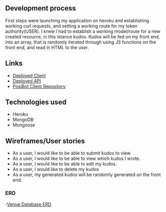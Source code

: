 ## Development process
First steps were launching my application on heroku and establishing working curl requests, and setting a working route for my token authority(USER). I knew I had to establish a working model/route for a new created resource, in this istance kudos. Kudos will be fed on my front end, into an array, that is randomly iterated through using JS functions on the front end, and read in HTML to the user. 

## Links


- [Deployed Client](https://jmsgnnr.github.io/kudos-client/)
- [Deployed API](https://frozen-shore-45480.herokuapp.com/)
- [PosiBot Client Repository](https://github.com/jmsgnnr/kudos-client)


## Technologies used 

- Heroku
- MongoDB
- Mongoose 

## Wireframes/User stories

- As a user, I would like to be able to submit kudos to view.
- As a user, I would like to be able to view which kudos I wrote.
- As a user, I would like to be able to edit my kudos.
- As a user, I would like to delete my kudos
- As a user, my generated kudos will be randomly generated on the front end.


### ERD

-[Venue Database ERD](https://files.slack.com/files-pri/T0351JZQ0-F01KPJCHMPC/image_from_ios.jpg)








